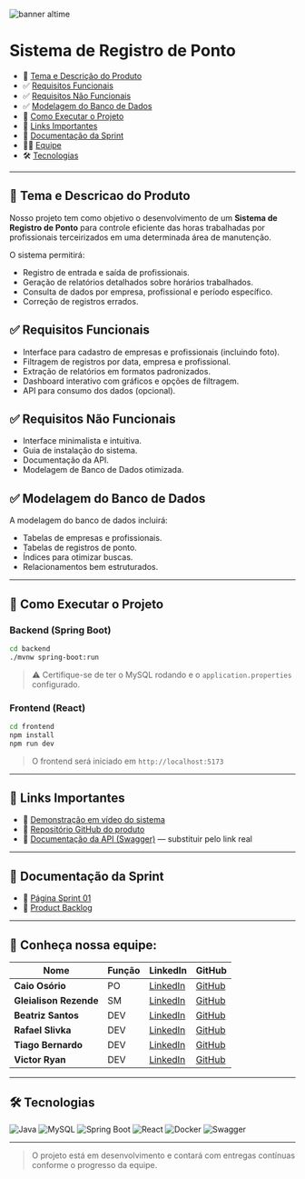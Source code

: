 
![banner altime](https://github.com/user-attachments/assets/cd7c1e07-758d-4f80-8358-d3b2fc26554f)

# Sistema de Registro de Ponto

- 📘 [Tema e Descrição do Produto](#tema-e-descricao-do-produto)
- ✅ [Requisitos Funcionais](#requisitos-funcionais)
- ✅ [Requisitos Não Funcionais](#requisitos-nao-funcionais)
- ✅ [Modelagem do Banco de Dados](#modelagem-do-banco-de-dados)
- 🚀 [Como Executar o Projeto](#como-executar-o-projeto)
- 🔗 [Links Importantes](#links-importantes)
- 📝 [Documentação da Sprint](#documentação-da-sprint)
- 👨‍💻 [Equipe](#equipe)
- 🛠 [Tecnologias](#tecnologias)

---

## 📘 Tema e Descricao do Produto

Nosso projeto tem como objetivo o desenvolvimento de um **Sistema de Registro de Ponto** para controle eficiente das horas trabalhadas por profissionais terceirizados em uma determinada área de manutenção.

O sistema permitirá:

- Registro de entrada e saída de profissionais.
- Geração de relatórios detalhados sobre horários trabalhados.
- Consulta de dados por empresa, profissional e período específico.
- Correção de registros errados.

## ✅ Requisitos Funcionais

- Interface para cadastro de empresas e profissionais (incluindo foto).
- Filtragem de registros por data, empresa e profissional.
- Extração de relatórios em formatos padronizados.
- Dashboard interativo com gráficos e opções de filtragem.
- API para consumo dos dados (opcional).

## ✅ Requisitos Não Funcionais

- Interface minimalista e intuitiva.
- Guia de instalação do sistema.
- Documentação da API.
- Modelagem de Banco de Dados otimizada.

## ✅ Modelagem do Banco de Dados

A modelagem do banco de dados incluirá:
- Tabelas de empresas e profissionais.
- Tabelas de registros de ponto.
- Índices para otimizar buscas.
- Relacionamentos bem estruturados.

---

## 🚀 Como Executar o Projeto

### Backend (Spring Boot)

```bash
cd backend
./mvnw spring-boot:run
```

> ⚠️ Certifique-se de ter o MySQL rodando e o `application.properties` configurado.

### Frontend (React)

```bash
cd frontend
npm install
npm run dev
```

> O frontend será iniciado em `http://localhost:5173`

---

## 🔗 Links Importantes

- 🎥 [Demonstração em vídeo do sistema](https://www.youtube.com/watch?v=SEU_VIDEO)
- 🧠 [Repositório GitHub do produto](https://github.com/User-Business/API-3SEM)
- 📑 [Documentação da API (Swagger)](http://localhost:8080/swagger-ui.html) — substituir pelo link real

---

## 📝 Documentação da Sprint

- 📄 [Página Sprint 01](docs/sprint01.md)
- 📌 [Product Backlog](docs/backlog.md)

---

## 📸 Conheça nossa equipe:

| Nome | Função | LinkedIn | GitHub |
|------|--------|----------|--------|
| **Caio Osório** | PO | [LinkedIn](https://www.linkedin.com/in/caio-o-a67224200/) | [GitHub](https://github.com/User-Business) |
| **Gleialison Rezende** | SM | [LinkedIn](https://www.linkedin.com/in/gleialison-rezende-835453b0/) | [GitHub](https://github.com/Glei-Rezende) |
| **Beatriz Santos** | DEV | [LinkedIn](https://www.linkedin.com/in/beatriz-santos-0b6773220/) | [GitHub](https://github.com/BeatrizSantos00) |
| **Rafael Slivka** | DEV | [LinkedIn](https://www.linkedin.com/in/rafael-lopes-slivka-07753326a/) | [GitHub](https://github.com/rafaslivka) |
| **Tiago Bernardo** | DEV | [LinkedIn](https://www.linkedin.com/in/tiagobernardosantos/) | [GitHub](https://github.com/TiagoBernardoSantos) |
| **Victor Ryan** | DEV | [LinkedIn](https://www.linkedin.com/in/victor-ryan-51738b261) | [GitHub](https://github.com/yzvictorr) |

---

## 🛠 Tecnologias

![Java](https://img.shields.io/badge/Java-%23ED8B00.svg?style=for-the-badge&logo=openjdk&logoColor=white)
![MySQL](https://img.shields.io/badge/MySQL-%2300758F.svg?style=for-the-badge&logo=mysql&logoColor=white)
![Spring Boot](https://img.shields.io/badge/Spring%20Boot-%236DB33F.svg?style=for-the-badge&logo=spring&logoColor=white)
![React](https://img.shields.io/badge/React-%2361DAFB.svg?style=for-the-badge&logo=react&logoColor=black)
![Docker](https://img.shields.io/badge/Docker-%230087C6.svg?style=for-the-badge&logo=docker&logoColor=white)
![Swagger](https://img.shields.io/badge/Swagger-%2385EA2D.svg?style=for-the-badge&logo=swagger&logoColor=black)

---

> O projeto está em desenvolvimento e contará com entregas contínuas conforme o progresso da equipe.
